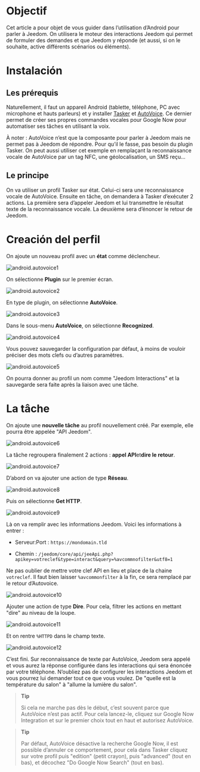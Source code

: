 Objectif 
========

Cet article a pour objet de vous guider dans l’utilisation d’Android
pour parler à Jeedom. On utilisera le moteur des interactions Jeedom qui
permet de formuler des demandes et que Jeedom y réponde (et aussi, si on
le souhaite, active différents scénarios ou éléments).

Instalación
============

Les prérequis 
-------------

Naturellement, il faut un appareil Android (tablette, téléphone, PC avec
microphone et hauts parleurs) et y installer
[Tasker](https://play.google.com/store/apps/details?id=net.dinglisch.android.taskerm&hl=fr)
et
[AutoVoice](https://play.google.com/store/apps/details?id=com.joaomgcd.autovoice&hl=fr).
Ce dernier permet de créer ses propres commandes vocales pour Google Now
pour automatiser ses tâches en utilisant la voix.

À noter : AutoVoice n’est que la composante pour parler à Jeedom mais ne
permet pas à Jeedom de répondre. Pour qu’il le fasse, pas besoin du
plugin Tasker. On peut aussi utiliser cet exemple en remplaçant la
reconnaissance vocale de AutoVoice par un tag NFC, une géolocalisation,
un SMS reçu…​

Le principe 
-----------

On va utiliser un profil Tasker sur état. Celui-ci sera une
reconnaissance vocale de AutoVoice. Ensuite en tâche, on demandera à
Tasker d’exécuter 2 actions. La première sera d’appeler Jeedom et lui
transmettre le résultat texte de la reconnaissance vocale. La deuxième
sera d’énoncer le retour de Jeedom.

Creación del perfil
==================

On ajoute un nouveau profil avec un **état** comme déclencheur.

![android.autovoice1](../images/android.autovoice1.png)

On sélectionne **Plugin** sur le premier écran.

![android.autovoice2](../images/android.autovoice2.png)

En type de plugin, on sélectionne **AutoVoice**.

![android.autovoice3](../images/android.autovoice3.png)

Dans le sous-menu **AutoVoice**, on sélectionne **Recognized**.

![android.autovoice4](../images/android.autovoice4.png)

Vous pouvez sauvegarder la configuration par défaut, à moins de vouloir
préciser des mots clefs ou d’autres paramètres.

![android.autovoice5](../images/android.autovoice5.png)

On pourra donner au profil un nom comme "Jeedom Interactions" et la
sauvegarde sera faite après la liaison avec une tâche.

La tâche 
========

On ajoute une **nouvelle tâche** au profil nouvellement créé. Par
exemple, elle pourra être appelée "API Jeedom".

![android.autovoice6](../images/android.autovoice6.png)

La tâche regroupera finalement 2 actions : **appel API**et**dire le
retour**.

![android.autovoice7](../images/android.autovoice7.png)

D’abord on va ajouter une action de type **Réseau**.

![android.autovoice8](../images/android.autovoice8.png)

Puis on sélectionne **Get HTTP**.

![android.autovoice9](../images/android.autovoice9.png)

Là on va remplir avec les informations Jeedom. Voici les informations à
entrer :

-   Serveur:Port : `https://mondomain.tld`

-   Chemin :
    `/jeedom/core/api/jeeApi.php?apikey=votreclef&type=interact&query=%avcommnofilter&utf8=1`

Ne pas oublier de mettre votre clef API en lieu et place de la chaine
`votreclef`. Il faut bien laisser `%avcommonfilter` à la fin, ce sera
remplacé par le retour d’Autovoice.

![android.autovoice10](../images/android.autovoice10.png)

Ajouter une action de type **Dire**. Pour cela, filtrer les actions en
mettant "dire" au niveau de la loupe.

![android.autovoice11](../images/android.autovoice11.png)

Et on rentre `%HTTPD` dans le champ texte.

![android.autovoice12](../images/android.autovoice12.png)

C’est fini. Sur reconnaissance de texte par AutoVoice, Jeedom sera
appelé et vous aurez la réponse configurée dans les interactions qui
sera énoncée par votre téléphone. N’oubliez pas de configurer les
interactions Jeedom et vous pourrez lui demander tout ce que vous
voulez. De "quelle est la température du salon" à "allume la lumière du
salon".

> **Tip**
>
> Si cela ne marche pas dès le début, c’est souvent parce que AutoVoice
> n’est pas actif. Pour cela lancez-le, cliquez sur Google Now
> Integration et sur le premier choix tout en haut et autorisez
> AutoVoice.

> **Tip**
>
> Par défaut, AutoVoice désactive la recherche Google Now, il est
> possible d’annuler ce comportement, pour cela dans Tasker cliquez sur
> votre profil puis "edition" (petit crayon), puis "advanced" (tout en
> bas), et décochez "Do Google Now Search" (tout en bas).
